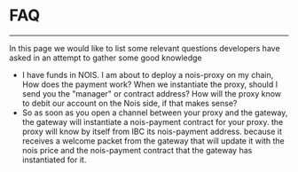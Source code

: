 # FAQ

---

In this page we would like to list some relevant questions developers have asked
in an attempt to gather some good knowledge

- I have funds in NOIS. I am about to deploy a nois-proxy on my chain, How does
  the payment work? When we instantiate the proxy, should I send you the
  "manager" or contract address? How will the proxy know to debit our account on
  the Nois side, if that makes sense?
- So as soon as you open a channel between your proxy and the gateway, the
  gateway will instantiate a nois-payment contract for your proxy. the proxy
  will know by itself from IBC its nois-payment address. because it receives a
  welcome packet from the gateway that will update it with the nois price and
  the nois-payment contract that the gateway has instantiated for it.
